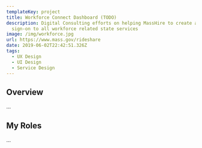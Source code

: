 ```yaml
---
templateKey: project
title: Workforce Connect Dashboard (TODO)
description: Digital Consulting efforts on helping MassHire to create a single
  sign-on to all workforce related state services
image: /img/workforce.jpg
url: https://www.mass.gov/rideshare
date: 2019-06-02T22:42:51.326Z
tags:
  - UX Design
  - UI Design
  - Service Design
---
```

## Overview
...

## My Roles
...

